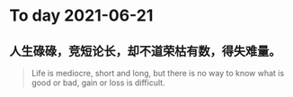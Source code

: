 
# To day 2021-06-21


## 人生碌碌，竞短论长，却不道荣枯有数，得失难量。
> Life is mediocre, short and long, but there is no way to know what is good or bad, gain or loss is difficult.

    